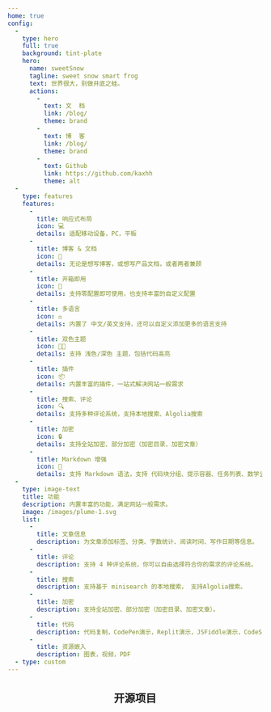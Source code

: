 ```yaml
---
home: true
config:
  -
    type: hero
    full: true
    background: tint-plate
    hero:
      name: sweetSnow
      tagline: sweet snow smart frog
      text: 世界很大，别做井底之蛙。
      actions:
        -
          text: 文  档
          link: /blog/
          theme: brand
        -
          text: 博  客
          link: /blog/
          theme: brand
        -
          text: Github
          link: https://github.com/kaxhh
          theme: alt
  -
    type: features
    features:
      -
        title: 响应式布局
        icon: 💻
        details: 适配移动设备，PC，平板
      -
        title: 博客 & 文档
        icon: 📖
        details: 无论是想写博客，或想写产品文档，或者两者兼顾
      -
        title: 开箱即用
        icon: 🚀
        details: 支持零配置即可使用，也支持丰富的自定义配置
      -
        title: 多语言
        icon: ⚖
        details: 内置了 中文/英文支持，还可以自定义添加更多的语言支持
      -
        title: 双色主题
        icon: 👨‍💻
        details: 支持 浅色/深色 主题，包括代码高亮
      -
        title: 插件
        icon: 📦
        details: 内置丰富的插件，一站式解决网站一般需求
      -
        title: 搜索、评论
        icon: 🔍
        details: 支持多种评论系统，支持本地搜索、Algolia搜索
      -
        title: 加密
        icon: 🔒
        details: 支持全站加密、部分加密（加密目录、加密文章）
      -
        title: Markdown 增强
        icon: 📝
        details: 支持 Markdown 语法，支持 代码块分组、提示容器、任务列表、数学公式、代码演示等
  -
    type: image-text
    title: 功能
    description: 内置丰富的功能，满足网站一般需求。
    image: /images/plume-1.svg
    list:
      -
        title: 文章信息
        description: 为文章添加标签、分类、字数统计、阅读时间、写作日期等信息。
      -
        title: 评论
        description: 支持 4 种评论系统，你可以自由选择符合你的需求的评论系统。
      -
        title: 搜索
        description: 支持基于 minisearch 的本地搜索， 支持Algolia搜索。
      -
        title: 加密
        description: 支持全站加密、部分加密（加密目录、加密文章）。
      -
        title: 代码
        description: 代码复制，CodePen演示，Replit演示，JSFiddle演示，CodeSandbox演示，代码组，行高亮，行聚焦，行警告，差异对比等。
      -
        title: 资源嵌入
        description: 图表，视频，PDF
  - type: custom
---
```


<h2 style="text-align: center;margin: 32px 0 32px">开源项目</h2>

<CardGrid>
  <RepoCard repo="OneOS/OneOS" />
  <RepoCard repo="kaxhh/beautyOS" />
  <RepoCard repo="xuxeu/xuxeu.github.io" />
</CardGrid>